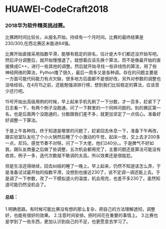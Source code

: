 # HUAWEI-CodeCraft2018
### 2018华为软件精英挑战赛。
比赛跨时间比较长，从报名开始，持续有一个月时间。比赛的最终结果是230/300,在西北赛区未能进64强。

比赛开始直接采用指数平滑，能够有稳定的排名，估计是大牛们都还没开始写吧。然后评分调整后，就开始慢慢退了。就想着应该先换个算法，而不是像最开始的直接换成C++，进行一些其他的调整。然后就开始寻找一些非线性的算法，用了些神经网络的算法，Python撸了很久，最后一周多又是各种调。存在的问题主要是一方面可能代码能力有点欠缺，很多地方后面都不是很好改，另外对参数的调整也没啥经验。在4月15之前，还能勉强进排行榜，想到我们比较稳定的算法，应该至少还行吧。

15号开始出高级用例的时候，早上起来手机先刷了一下分数，才一百多，赶紧下了日志看一下，有两个例子没跑通，问了一下群里的一个同样问题的。别的赛区第一名，也是后面两个没跑通的，分数跟我们差不多，就更加坚定了一点信心。准备好好调整一下算法。

于是上午各种找，终于知道是哪里的问题了，赶紧回去休息一下，准备下午再改，跟实验室队友吃了个小火锅然后睡了个小激动的午觉，起床一改，交上去才200多一点，尼玛，感觉节奏不对呀。问了一下大佬，他们240分。。于是脾气不好如我，跟队友商量之后做了些调整，五次机会都用完了，主要问题还是算法可能没有收敛，例子一多，迭代次数就不敢调的太高。所以效果还是很尴尬。

但是生活还得继续，回去纠结的睡了一晚上。早上起来，仍然不知道该怎么弄，于是准备试试最开始的指数平滑，没想到也接近230了，说不定调一调还能上去。于是调了一下参数，改了一下模拟退火的温度，机会用完，也差不多230了。虽然知道可能仍然没机会了。

#### 总结：
1.明确思路。有时候可能比赛没有想的那么复杂，把自己的方法理解透彻，调整好，也能有很好的效果。
2.注意时间安排。把时间花在重要的事情上。
3.比赛也是学到了一些东西，更加认识到自己的不足，也更愿意去学习了。

